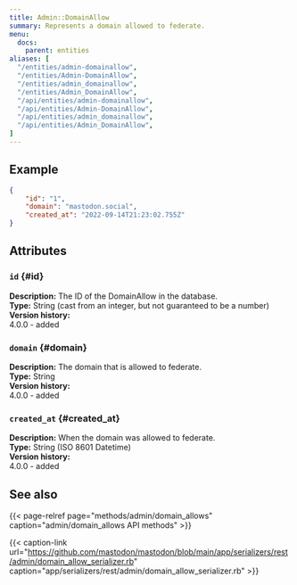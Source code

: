 ```yaml
---
title: Admin::DomainAllow
summary: Represents a domain allowed to federate.
menu:
  docs:
    parent: entities
aliases: [
  "/entities/admin-domainallow",
  "/entities/Admin-DomainAllow",
  "/entities/admin_domainallow",
  "/entities/Admin_DomainAllow",
  "/api/entities/admin-domainallow",
  "/api/entities/Admin-DomainAllow",
  "/api/entities/admin_domainallow",
  "/api/entities/Admin_DomainAllow",
]
---
```


## Example

```json
{
	"id": "1",
	"domain": "mastodon.social",
	"created_at": "2022-09-14T21:23:02.755Z"
}
```

## Attributes

### `id` {#id}

**Description:** The ID of the DomainAllow in the database.\
**Type:** String (cast from an integer, but not guaranteed to be a number)\
**Version history:**\
4.0.0 - added

### `domain` {#domain}

**Description:** The domain that is allowed to federate.\
**Type:** String\
**Version history:**\
4.0.0 - added

### `created_at` {#created_at}

**Description:** When the domain was allowed to federate.\
**Type:** String (ISO 8601 Datetime)\
**Version history:**\
4.0.0 - added

## See also

{{< page-relref page="methods/admin/domain_allows" caption="admin/domain_allows API methods" >}}

{{< caption-link url="https://github.com/mastodon/mastodon/blob/main/app/serializers/rest/admin/domain_allow_serializer.rb" caption="app/serializers/rest/admin/domain_allow_serializer.rb" >}}